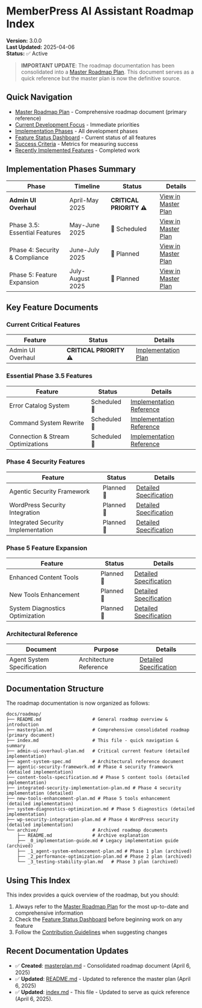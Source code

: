 # MemberPress AI Assistant Roadmap Index

**Version:** 3.0.0  
**Last Updated:** 2025-04-06  
**Status:** ✅ Active

> **IMPORTANT UPDATE**: The roadmap documentation has been consolidated into a [Master Roadmap Plan](./masterplan.md). This document serves as a quick reference but the master plan is now the definitive source.

## Quick Navigation

- [Master Roadmap Plan](./masterplan.md) - Comprehensive roadmap document (primary reference)
- [Current Development Focus](./masterplan.md#current-development-focus) - Immediate priorities
- [Implementation Phases](./masterplan.md#implementation-phases) - All development phases
- [Feature Status Dashboard](./masterplan.md#feature-status-dashboard) - Current status of all features
- [Success Criteria](./masterplan.md#success-criteria) - Metrics for measuring success
- [Recently Implemented Features](./masterplan.md#recently-implemented-features) - Completed work

## Implementation Phases Summary

| Phase | Timeline | Status | Details |
|-------|----------|--------|---------|
| **Admin UI Overhaul** | April-May 2025 | **CRITICAL PRIORITY ⚠️** | [View in Master Plan](./masterplan.md#current-development-focus) |
| Phase 3.5: Essential Features | May-June 2025 | 🚧 Scheduled | [View in Master Plan](./masterplan.md#phase-35-essential-features-scheduled-for-may-june-2025) |
| Phase 4: Security & Compliance | June-July 2025 | 🔮 Planned | [View in Master Plan](./masterplan.md#phase-4-security-and-compliance-planned-for-june-july-2025) |
| Phase 5: Feature Expansion | July-August 2025 | 🔮 Planned | [View in Master Plan](./masterplan.md#phase-5-feature-expansion-planned-for-july-august-2025) |

## Key Feature Documents

### Current Critical Features

| Feature | Status | Details |
|---------|--------|---------|
| Admin UI Overhaul | **CRITICAL PRIORITY ⚠️** | [Implementation Plan](./admin-ui-overhaul-plan.md) |

### Essential Phase 3.5 Features

| Feature | Status | Details |
|---------|--------|---------|
| Error Catalog System | Scheduled 🚧 | [Implementation Reference](../current/error-system/error-catalog-system.md) |
| Command System Rewrite | Scheduled 🚧 | [Implementation Reference](../current/feature-plans/command-system-rewrite-plan.md) |
| Connection & Stream Optimizations | Scheduled 🚧 | [Implementation Reference](./masterplan.md#phase-35-essential-features-scheduled-for-may-june-2025) |

### Phase 4 Security Features

| Feature | Status | Details |
|---------|--------|---------|
| Agentic Security Framework | Planned 🔮 | [Detailed Specification](./agentic-security-framework.md) |
| WordPress Security Integration | Planned 🔮 | [Detailed Specification](./wp-security-integration-plan.md) |
| Integrated Security Implementation | Planned 🔮 | [Detailed Specification](./integrated-security-implementation-plan.md) |

### Phase 5 Feature Expansion

| Feature | Status | Details |
|---------|--------|---------|
| Enhanced Content Tools | Planned 🔮 | [Detailed Specification](./content-tools-specification.md) |
| New Tools Enhancement | Planned 🔮 | [Detailed Specification](./new-tools-enhancement-plan.md) |
| System Diagnostics Optimization | Planned 🔮 | [Detailed Specification](./system-diagnostics-optimization.md) |

### Architectural Reference

| Document | Purpose | Details |
|----------|---------|---------|
| Agent System Specification | Architecture Reference | [Detailed Specification](./agent-system-spec.md) |

## Documentation Structure

The roadmap documentation is now organized as follows:

```
docs/roadmap/
├── README.md                   # General roadmap overview & introduction
├── masterplan.md               # Comprehensive consolidated roadmap (primary document)
├── index.md                    # This file - quick navigation & summary
├── admin-ui-overhaul-plan.md   # Critical current feature (detailed implementation)
├── agent-system-spec.md        # Architectural reference document
├── agentic-security-framework.md # Phase 4 security framework (detailed implementation)
├── content-tools-specification.md # Phase 5 content tools (detailed implementation)
├── integrated-security-implementation-plan.md # Phase 4 security implementation (detailed)
├── new-tools-enhancement-plan.md # Phase 5 tools enhancement (detailed implementation)
├── system-diagnostics-optimization.md # Phase 5 diagnostics (detailed implementation)
├── wp-security-integration-plan.md # Phase 4 WordPress security (detailed implementation)
└── archive/                    # Archived roadmap documents
    ├── README.md               # Archive explanation
    ├── _0_implementation-guide.md # Legacy implementation guide (archived)
    ├── _1_agent-system-enhancement-plan.md # Phase 1 plan (archived)
    ├── _2_performance-optimization-plan.md # Phase 2 plan (archived)
    └── _3_testing-stability-plan.md   # Phase 3 plan (archived)
```

## Using This Index

This index provides a quick overview of the roadmap, but you should:

1. Always refer to the [Master Roadmap Plan](./masterplan.md) for the most up-to-date and comprehensive information
2. Check the [Feature Status Dashboard](./masterplan.md#feature-status-dashboard) before beginning work on any feature
3. Follow the [Contribution Guidelines](./masterplan.md#contribution-guidelines) when suggesting changes

## Recent Documentation Updates

- ✅ **Created**: [masterplan.md](./masterplan.md) - Consolidated roadmap document (April 6, 2025)
- ✅ **Updated**: [README.md](./README.md) - Updated to reference the master plan (April 6, 2025)
- ✅ **Updated**: [index.md](./index.md) - This file - Updated to serve as quick reference (April 6, 2025).